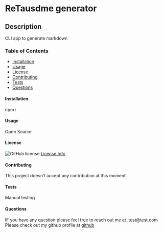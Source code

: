 # ReTausdme generator

## Description
CLI app to generate markdown

### Table of Contents

* [Installation](#installation)
* [Usage](#usage)
* [License](#license)
* [Contributing](#contributing)
* [Tests](#tests)
* [Questions](#questions)



#### Installation
npm i

#### Usage
Open Source

#### License

![GitHub license](https://img.shields.io/badge/license-MIT-blue.svg)
[License Info](https://choosealicense.com/licenses/mit/)



#### Contributing
This project doesn't accept any contribution at this moment.

#### Tests
Manual testing

#### Questions
IF you have any question please feel free to reach out me at .test@test.com
Please check out my github profile at 
[github](https://github.com/github/)


